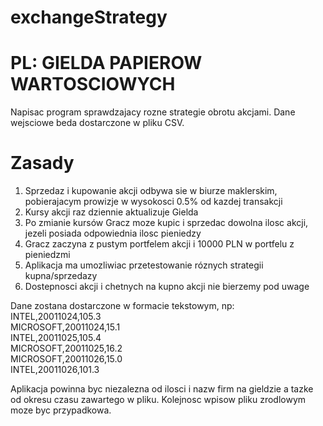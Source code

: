 # exchangeStrategy
# PL: GIELDA PAPIEROW WARTOSCIOWYCH
Napisac program sprawdzajacy rozne strategie obrotu akcjami. Dane wejsciowe beda dostarczone w pliku CSV.                
# Zasady
1.	Sprzedaz i kupowanie akcji odbywa sie w biurze maklerskim, pobierajacym prowizje w wysokosci 0.5% od kazdej transakcji
2.	Kursy akcji raz dziennie aktualizuje Gielda
3.	Po zmianie kursów Gracz moze kupic i sprzedac dowolna ilosc akcji, jezeli posiada odpowiednia ilosc pieniedzy
4.	Gracz zaczyna z pustym portfelem akcji i 10000 PLN w portfelu z pieniedzmi
5.	Aplikacja ma umozliwiac przetestowanie róznych strategii kupna/sprzedazy
6.	Dostepnosci akcji i chetnych na kupno akcji nie bierzemy pod uwage    

Dane zostana dostarczone w formacie tekstowym, np:                                                                        
INTEL,20011024,105.3                                                                                                    
MICROSOFT,20011024,15.1                                                                                                 
INTEL,20011025,105.4                                                                                                    
MICROSOFT,20011025,16.2                                                                                                 
MICROSOFT,20011026,15.0                                                                                                  
INTEL,20011026,101.3                                                                                                    

Aplikacja powinna byc niezalezna od ilosci i nazw firm na gieldzie a tazke od okresu czasu zawartego w pliku. 
Kolejnosc wpisow pliku zrodlowym moze byc przypadkowa.

